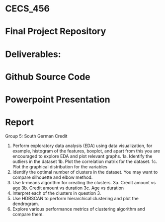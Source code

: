 # CECS_456
# Final Project Repository

# Deliverables:
# Github Source Code
# Powerpoint Presentation
# Report

Group 5: South German Credit
1. Perform exploratory data analysis (EDA) using data visualization, for example, histogram of the features, boxplot, and apart from this you are encouraged to explore EDA and plot relevant graphs.
1a. Identify the outliers in the dataset 
1b. Plot the correlation matrix for the dataset. 
1c. Plot the graphical distribution for the variables 
2. Identify the optimal number of clusters in the dataset. You may want to compare silhouette and elbow method. 
3. Use k-means algorithm for creating the clusters.
3a. Credit amount vs age 
3b. Credit amount vs duration 
3c. Age vs duration 
4. Interpret each of the clusters in question 3.
5. Use HDBSCAN to perform hierarchical clustering and plot the dendrogram.
6. Explore various performance metrics of clustering algorithm and compare them.

